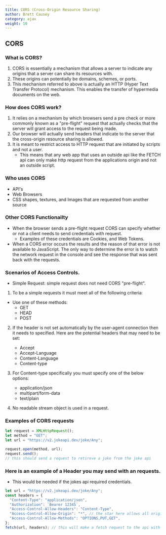 ```yaml
---
title: CORS (Cross-Origin Resource Sharing)
author: Brett Causey
category: ajax
weight: 10
---
```


## CORS

### What is CORS?

1. CORS is essentially a mechanism that allows a server to indicate any origins that a server can share its resources with.
2. These origins can potentially be domains, schemes, or ports.
3. This mechanism referred to above is actually an HTTP (Hyper Text Transfer Protocol) mechanism. This enables the transfer of hypermedia documents on the web.

### How does CORS work?

1. It relies on a mechanism by which browsers send a pre check or more commonly known as a "pre-flight" request that actually checks that the server will grant access to the request being made.
2. Our browser will actually send headers that indicate to the server that the cross-origin resource sharing is allowed.
3. It is meant to restrict access to HTTP request that are initiated by scripts and not a user.
   - This means that any web app that uses an outside api like the FETCH api can only make http request from the applications origin and not an outside script.

### Who uses CORS

- API's
- Web Browsers
- CSS shapes, textures, and Images that are requested from another source

### Other CORS Functionailty

- When the browser sends a pre-flight request CORS can specify whether or not a client needs to send credentials with request.
  - Examples of these credentials are Cookies, and Web Tokens.
- When a CORS error occurs the results and the reason of that error is not available to JavaScript. The only way to determine the error is to watch the network request in the console and see the response that was sent back with the requests.

### Scenarios of Access Controls.

- Simple Request: simple request does not need CORS "pre-flight".

1. To be a simple requests it must meet all of the following criteria:

- Use one of these methods:
  - GET
  - HEAD
  - POST

2. If the header is not set automatically by the user-agent connection then it needs to specified. Here are the potential headers that may need to be set:
   - Accept
   - Accept-Language
   - Content-Language
   - Content-type
3. For Content-type specifically you must specify one of the below options:

   - application/json
   - multipart/form-data
   - text/plain

4. No readable stream object is used in a request.

### Examples of CORS requests

```javascript
let request = XMLHttpRequest();
let method = "GET";
let url = "https://v2.jokeapi.dev/joke/Any";

request.open(method, url);
request.send();
// this should send a request to retireve a joke from the joke api
```

### Here is an example of a Header you may send with an requests.

- This would be needed if the jokes api required credentials.

```javascript
let url = "https://v2.jokeapi.dev/joke/Any";
const headers = {
  "Content-Type": "application/json",
  "Authorization": `Bearer 12345`,
  "Access-Control-Allow-Headers": "Content-Type",
  "Access-Control-Allow-Origin": "*", // the star here allows all origins for a CORS Request
  "Access-Control-Allow-Methods": "OPTIONS,PUT,GET",
};
fetch(url, headers); // this will make a fetch request to the api with the specified url and the specific headers.
```
